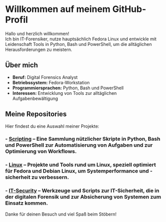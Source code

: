 # Willkommen auf meinem GitHub-Profil

Hallo und herzlich willkommen!  
Ich bin IT-Forensiker, nutze hauptsächlich Fedora Linux und entwickle mit Leidenschaft Tools in Python, Bash und PowerShell, um die alltäglichen Herausforderungen zu meistern.

## Über mich

- **Beruf:** Digital Forensics Analyst  
- **Betriebssystem:** Fedora-Workstation  
- **Programmiersprachen:** Python, Bash und PowerShell  
- **Interessen:** Entwicklung von Tools zur alltäglichen Aufgabenbewältigung

## Meine Repositories

Hier findest du eine Auswahl meiner Projekte:

### - [Scripting](https://github.com/BufferTheHutt/Scripting) – Eine Sammlung nützlicher Skripte in Python, Bash und PowerShell zur Automatisierung von Aufgaben und zur Optimierung von Workflows.  

### - [Linux](https://github.com/BufferTheHutt/Linux) – Projekte und Tools rund um Linux, speziell optimiert für Fedora und Debian Linux, um Systemperformance und -sicherheit zu verbessern.  

### - [IT-Security](https://github.com/BufferTheHutt/IT-Security) – Werkzeuge und Scripts zur IT-Sicherheit, die in der digitalen Forensik und zur Absicherung von Systemen zum Einsatz kommen.

Danke für deinen Besuch und viel Spaß beim Stöbern!
